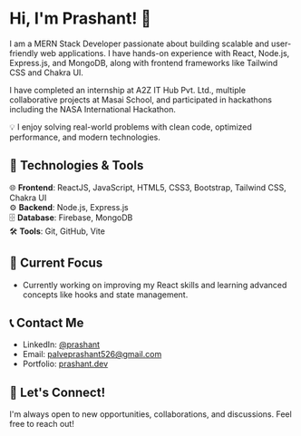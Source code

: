 # Hi, I'm Prashant! 👋

I am a MERN Stack Developer passionate about building scalable and user-friendly web applications. I have hands-on experience with React, Node.js, Express.js, and MongoDB, along with frontend frameworks like Tailwind CSS and Chakra UI.

I have completed an internship at A2Z IT Hub Pvt. Ltd., multiple collaborative projects at Masai School, and participated in hackathons including the NASA International Hackathon.

💡 I enjoy solving real-world problems with clean code, optimized performance, and modern technologies.


## 🚀 Technologies & Tools

🌐 **Frontend**: ReactJS, JavaScript, HTML5, CSS3, Bootstrap, Tailwind CSS, Chakra UI  
⚙️ **Backend**: Node.js, Express.js  
🗄️ **Database**: Firebase, MongoDB  
🛠️ **Tools**: Git, GitHub, Vite


## 💼 Current Focus
- Currently working on improving my React skills and learning advanced concepts like hooks and state management.


## 📞 Contact Me
- LinkedIn: [@prashant](https://www.linkedin.com/in/prashantpalve)
- Email: [palveprashant526@gmail.com](mailto:palveprashant526@gmail.com)
- Portfolio: [prashant.dev](https://prashantpalve-portfolio.netlify.app/)


## 🤝 Let's Connect!
I'm always open to new opportunities, collaborations, and discussions. Feel free to reach out!

